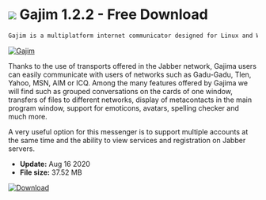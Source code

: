 # ![](https://cdn.softexe.net/static/icon/win.gif) Gajim 1.2.2 - Free Download

```sh
Gajim is a multiplatform internet communicator designed for Linux and Windows systems, which is based on the XMPP protocol.
```
[![Gajim](https://gallery.dpcdn.pl/imgc/Tools/2449/g_-_420x350_1.5_-_x20110330165031_00.jpg)](https://softexe.net/win/internet/messenger/gajim:hcRp.html)

Thanks to the use of transports offered in the Jabber network, Gajima users can easily communicate with users of networks such as Gadu-Gadu, Tlen, Yahoo, MSN, AIM or ICQ. Among the many features offered by Gajima we will find such as grouped conversations on the cards of one window, transfers of files to different networks, display of metacontacts in the main program window, support for emoticons, avatars, spelling checker and much more.
 
 A very useful option for this messenger is to support multiple accounts at the same time and the ability to view services and registration on Jabber servers.


- **Update:** Aug 16 2020
- **File size:** 37.52 MB

[![Download](https://cdn.softexe.net/static/img/download.png)](https://softexe.net/win/internet/messenger/gajim:hcRp.html)

